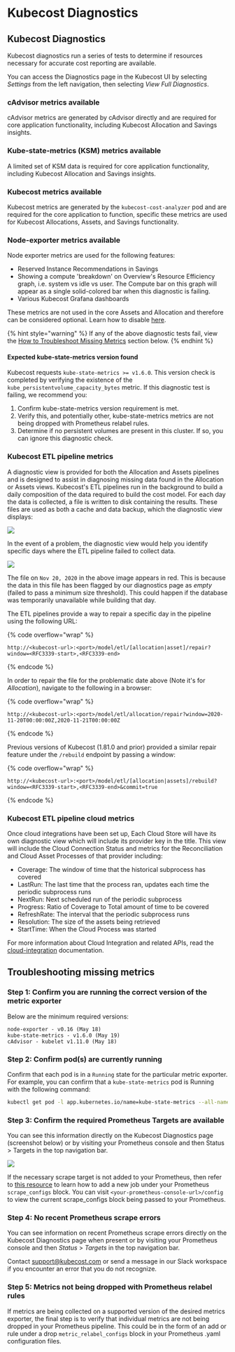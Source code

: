 # Kubecost Diagnostics

## Kubecost Diagnostics

Kubecost diagnostics run a series of tests to determine if resources necessary for accurate cost reporting are available.

You can access the Diagnostics page in the Kubecost UI by selecting _Settings_ from the left navigation, then selecting _View Full Diagnostics_.

### cAdvisor metrics available

cAdvisor metrics are generated by cAdvisor directly and are required for core application functionality, including Kubecost Allocation and Savings insights.

### Kube-state-metrics (KSM) metrics available

A limited set of KSM data is required for core application functionality, including Kubecost Allocation and Savings insights.

### Kubecost metrics available

Kubecost metrics are generated by the `kubecost-cost-analyzer` pod and are required for the core application to function, specific these metrics are used for Kubecost Allocations, Assets, and Savings functionality.

### Node-exporter metrics available

Node exporter metrics are used for the following features:

* Reserved Instance Recommendations in Savings
* Showing a compute 'breakdown' on Overview's Resource Efficiency graph, i.e. system vs idle vs user. The Compute bar on this graph will appear as a single solid-colored bar when this diagnostic is failing.
* Various Kubecost Grafana dashboards

These metrics are not used in the core Assets and Allocation and therefore can be considered optional. Learn how to disable [here](https://docs.kubecost.com/using-kubecost/getting-started#using-an-existing-node-exporter).

{% hint style="warning" %}
If any of the above diagnostic tests fail, view the [How to Troubleshoot Missing Metrics](diagnostics.md#how-to-troubleshoot-missing-metrics) section below.
{% endhint %}

#### Expected kube-state-metrics version found

Kubecost requests `kube-state-metrics >= v1.6.0`. This version check is completed by verifying the existence of the `kube_persistentvolume_capacity_bytes` metric. If this diagnostic test is failing, we recommend you:

1. Confirm kube-state-metrics version requirement is met.
2. Verify this, and potentially other, kube-state-metrics metrics are not being dropped with Prometheus relabel rules.
3. Determine if no persistent volumes are present in this cluster. If so, you can ignore this diagnostic check.

### Kubecost ETL pipeline metrics

A diagnostic view is provided for both the Allocation and Assets pipelines and is designed to assist in diagnosing missing data found in the Allocation or Assets views. Kubecost's ETL pipelines run in the background to build a daily composition of the data required to build the cost model. For each day the data is collected, a file is written to disk containing the results. These files are used as both a cache and data backup, which the diagnostic view displays:

![](/images/diagnostics-etl.png)

In the event of a problem, the diagnostic view would help you identify specific days where the ETL pipeline failed to collect data.

![](/images/diagnostics-etl-problem.png)

The file on `Nov 20, 2020` in the above image appears in red. This is because the data in this file has been flagged by our diagnostics page as _empty_ (failed to pass a minimum size threshold). This could happen if the database was temporarily unavailable while building that day.

The ETL pipelines provide a way to repair a specific day in the pipeline using the following URL:

{% code overflow="wrap" %}
```
http://<kubecost-url>:<port>/model/etl/[allocation|asset]/repair?window=<RFC3339-start>,<RFC3339-end>
```
{% endcode %}

In order to repair the file for the problematic date above (Note it's for _Allocation_), navigate to the following in a browser:

{% code overflow="wrap" %}
```
http://<kubecost-url>:<port>/model/etl/allocation/repair?window=2020-11-20T00:00:00Z,2020-11-21T00:00:00Z
```
{% endcode %}

Previous versions of Kubecost (1.81.0 and prior) provided a similar repair feature under the `/rebuild` endpoint by passing a window:

{% code overflow="wrap" %}
```
http://<kubecost-url>:<port>/model/etl/[allocation|assets]/rebuild?window=<RFC3339-start>,<RFC3339-end>&commit=true
```
{% endcode %}

### Kubecost ETL pipeline cloud metrics

Once cloud integrations have been set up, Each Cloud Store will have its own diagnostic view which will include its provider key in the title. This view will include the Cloud Connection Status and metrics for the Reconciliation and Cloud Asset Processes of that provider including:

* Coverage: The window of time that the historical subprocess has covered
* LastRun: The last time that the process ran, updates each time the periodic subprocess runs
* NextRun: Next scheduled run of the periodic subprocess
* Progress: Ratio of Coverage to Total amount of time to be covered
* RefreshRate: The interval that the periodic subprocess runs
* Resolution: The size of the assets being retrieved
* StartTime: When the Cloud Process was started

For more information about Cloud Integration and related APIs, read the [cloud-integration](cloud-integration.md) documentation.

## Troubleshooting missing metrics

### Step 1: Confirm you are running the correct version of the metric exporter

Below are the minimum required versions:

```
node-exporter - v0.16 (May 18)
kube-state-metrics - v1.6.0 (May 19)
cAdvisor - kubelet v1.11.0 (May 18)
```

### Step 2: Confirm pod(s) are currently running

Confirm that each pod is in a `Running` state for the particular metric exporter. For example, you can confirm that a `kube-state-metrics` pod is Running with the following command:

```bash
kubectl get pod -l app.kubernetes.io/name=kube-state-metrics --all-namespaces
```

### Step 3: Confirm the required Prometheus Targets are available

You can see this information directly on the Kubecost Diagnostics page (screenshot below) or by visiting your Prometheus console and then Status > Targets in the top navigation bar.

![](/images/diagnostics-prom-targets.png)

If the necessary scrape target is not added to your Prometheus, then refer to [this resource](https://prometheus.io/docs/prometheus/latest/configuration/configuration/#scrape\_config) to learn how to add a new job under your Prometheus `scrape_configs` block. You can visit `<your-prometheus-console-url>/config` to view the current scrape\_configs block being passed to your Prometheus.

### Step 4: No recent Prometheus scrape errors

You can see information on recent Prometheus scrape errors directly on the Kubecost Diagnostics page when present or by visiting your Prometheus console and then _Status_ > _Targets_ in the top navigation bar.

Contact support@kubecost.com or send a message in our Slack workspace if you encounter an error that you do not recognize.

### Step 5: Metrics not being dropped with Prometheus relabel rules

If metrics are being collected on a supported version of the desired metrics exporter, the final step is to verify that individual metrics are not being dropped in your Prometheus pipeline. This could be in the form of an add or rule under a drop `metric_relabel_configs` block in your Prometheus .yaml configuration files.
